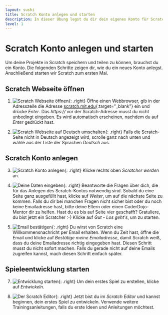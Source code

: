 ```yaml
---
layout: sushi
title: Scratch Konto anlegen und starten
description: In dieser Übung legst du dir dein eigenes Konto für Scratch an und startest Scratch zum ersten Mal.
level: 1
---
```


# Scratch Konto anlegen und starten #

Um deine Projekte in Scratch speichern und teilen zu können, brauchst du ein Konto. Die folgenden Schritte zeigen dir, wie du ein neues Konto anlegst. Anschließend starten wir Scratch zum ersten Mal.

## Scratch Webseite öffnen

1. ![Scratch Webseite öffnen](scratch-konto-anlegen/scratch-webseite-starten.png){: .right}
Öffne einen Webbrowser, gib in der Adresszeile die Adresse [scratch.mit.edu](https://scratch.mit.edu){:target="_blank"} ein und drücke *Enter*. Das *https://* vor der Scratch-Adresse musst du nicht unbedingt eingeben. Es wird automatisch erscheinen, nachdem du auf *Enter* gedrückt hast.

2. ![Scratch Webseite auf Deutsch umschalten](scratch-konto-anlegen/scratch-webseite-deutsch.png){: .right}
Falls die Scratch-Seite nicht in Deutsch angezeigt wird, scrolle ganz nach unten und wähle aus der Liste der Sprachen *Deutsch* aus.

## Scratch Konto anlegen

3. ![Scratch Konto anlegen](scratch-konto-anlegen/scratcher-werden.png){: .right}
Klicke rechts oben *Scratcher werden* an.

4. ![Deine Daten eingeben](scratch-konto-anlegen/scratcher-werden-schritt-1.png){: .right}
Beantworte die Fragen über dich, die für das Anlegen des Scratch-Kontos notwendig sind. Sobald du eine Seite ganz ausgefüllt hast, klicke auf *Weiter*, um auf die nächste Seite zu kommen. Falls du dir bei manchen Fragen nicht sicher bist oder du noch keine Emailadresse hast, bitte deine Eltern oder einen CoderDojo-Mentor dir zu helfen. Hast du es bis auf Seite vier geschafft? Gratuliere, du bist jetzt ein Scratcher :-) Klicke auf *Gut - Los geht's*, um zu starten.

6. ![Email bestätigen](scratch-konto-anlegen/scratch-email-bestaetigen.png){: .right}
Du wirst von Scratch eine Willkommensnachricht per Email erhalten. Wenn du Zeit hast, öffne die Email und klicke auf *Bestätige meine Emailadresse*, damit Scratch weiß, dass du deine Emailadresse richtig eingegeben hast. Diesen Schritt musst du nicht sofort machen. Falls du gerade nicht auf deine Emails zugreifen kannst, mach diesen Schritt einfach später.

## Spieleentwicklung starten

7. ![Entwicklung starten](scratch-konto-anlegen/scratch-entwickeln.png){: .right}
Um dein erstes Spiel zu erstellen, klicke auf *Entwickeln*.

8. ![Der Scratch Editor](scratch-konto-anlegen/scratch-editor.png){: .right}
Jetzt bist du im *Scratch Editor* und kannst beginnen, dein erstes Spiel zu entwickeln. Verwende weitere Trainingsanleitungen, falls du erste Ideen und Anleitungen möchtest.






